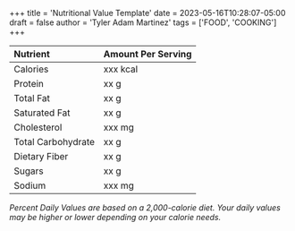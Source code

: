 +++
title = 'Nutritional Value Template'
date = 2023-05-16T10:28:07-05:00
draft = false
author = 'Tyler Adam Martinez'
tags = ['FOOD', 'COOKING']
+++

| Nutrient     | Amount Per Serving |
| :----------- | :---------------- |
| Calories     | xxx kcal          |
| Protein      | xx g              |
| Total Fat    | xx g              |
| Saturated Fat| xx g              |
| Cholesterol  | xxx mg            |
| Total Carbohydrate | xx g       |
| Dietary Fiber| xx g              |
| Sugars       | xx g              |
| Sodium       | xxx mg            |

*Percent Daily Values are based _on a _2,000-calorie_ diet._
 Your daily values may be higher or lower depending on your calorie needs.*